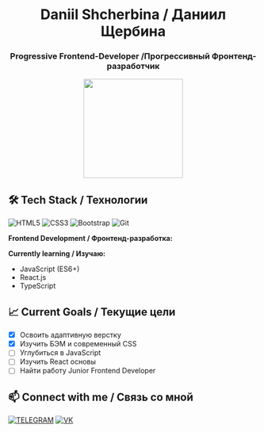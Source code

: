 <h1 align="center">Daniil Shcherbina / Даниил Щербина</h1>
<h3 align="center">Progressive Frontend-Developer /Прогрессивный Фронтенд-разработчик</h3>
<div align="center">
  <img height="200" src="https://i.pinimg.com/originals/9a/73/24/9a7324cc373709fc42ef51d78ff5efb3.gif"  />
</div>

## 🛠️ Tech Stack / Технологии
![HTML5](https://img.shields.io/badge/HTML5-E34F26?style=for-the-badge&logo=html5&logoColor=white)
![CSS3](https://img.shields.io/badge/CSS3-1572B6?style=for-the-badge&logo=css3&logoColor=white)
![Bootstrap](https://img.shields.io/badge/Bootstrap-7952B3?style=for-the-badge&logo=bootstrap&logoColor=white)
![Git](https://img.shields.io/badge/Git-F05032?style=for-the-badge&logo=git&logoColor=white)

**Frontend Development / Фронтенд-разработка:**

**Currently learning / Изучаю:**
- JavaScript (ES6+)
- React.js
- TypeScript

## 📈 Current Goals / Текущие цели

- [x] Освоить адаптивную верстку
- [x] Изучить БЭМ и современный CSS
- [ ] Углубиться в JavaScript
- [ ] Изучить React основы
- [ ] Найти работу Junior Frontend Developer

## 📫 Connect with me / Связь со мной

[![TELEGRAM](https://img.shields.io/badge/TELEGRAM-000000?style=for-the-badge&logo=telegram&logoColor=white)](https://t.me/DenzScherb)
[![VK](https://img.shields.io/badge/VK-0077FF?style=for-the-badge&logo=vk&logoColor=white)](https://vk.com/denz_r)
